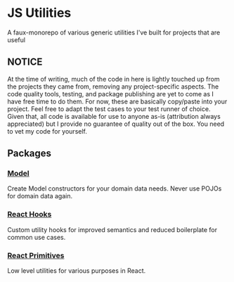 # JS Utilities

A faux-monorepo of various generic utilities I've built for projects that are
useful

## NOTICE

At the time of writing, much of the code in here is lightly touched up from the
projects they came from, removing any project-specific aspects. The code quality
tools, testing, and package publishing are yet to come as I have free time to do
them. For now, these are basically copy/paste into your project. Feel free to
adapt the test cases to your test runner of choice. Given that, all code is
available for use to anyone as-is (attribution always appreciated) but I provide
no guarantee of quality out of the box. You need to vet my code for yourself.

## Packages

### [Model](./packages/model/README.md)

Create Model constructors for your domain data needs. Never use POJOs for domain
data again.

### [React Hooks](./packages/react-hooks/README.md)

Custom utility hooks for improved semantics and reduced boilerplate for common
use cases.

### [React Primitives](./packages/react-primitives/README.md)

Low level utilities for various purposes in React.
